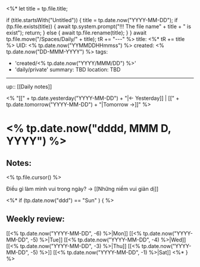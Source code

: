 <%*
  let title = tp.file.title;
  
  if (title.startsWith("Untitled")) {
    title = tp.date.now("YYYY-MM-DD");
	if (tp.file.exists(title)) {
      await tp.system.prompt("!!! The file name" + title + " is exist");
	  return;
    }
	else {
	  await tp.file.rename(title);
	}
  }
  await tp.file.move("/Spaces/Daily/" + title);
  tR += "---"
%>
title: <%* tR += title %>
UID: <% tp.date.now("YYMMDDHHmmss") %>
created: <% tp.date.now("DD-MMM-YYYY") %>
tags:
  - 'created/<% tp.date.now("YYYY/MMM/DD") %>'
  - 'daily/private'
summary: TBD
location: TBD
---
up:: [[Daily notes]]

<% "[[" + tp.date.yesterday("YYYY-MM-DD") + "|<- Yesterday]] | [[" + tp.date.tomorrow("YYYY-MM-DD")  + "|Tomorrow ->]]" %>
# <% tp.date.now("dddd, MMM D, YYYY") %>

## Notes:
<% tp.file.cursor() %>

Điều gì làm mình vui trong ngày? -> [[Những niềm vui giản dị]]


<%* if (tp.date.now("ddd") == "Sun" ) { %>
## Weekly review:
[[<% tp.date.now("YYYY-MM-DD", -6) %>|Mon]]
[[<% tp.date.now("YYYY-MM-DD", -5) %>|Tue]]
[[<% tp.date.now("YYYY-MM-DD", -4) %>|Wed]]
[[<% tp.date.now("YYYY-MM-DD", -3) %>|Thu]]
[[<% tp.date.now("YYYY-MM-DD", -5) %>]]
[[<% tp.date.now("YYYY-MM-DD", -1) %>|Sat]]
<%* } %>